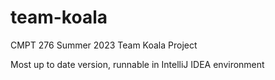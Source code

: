 # team-koala
CMPT 276 Summer 2023 Team Koala Project

Most up to date version, runnable in IntelliJ IDEA environment
